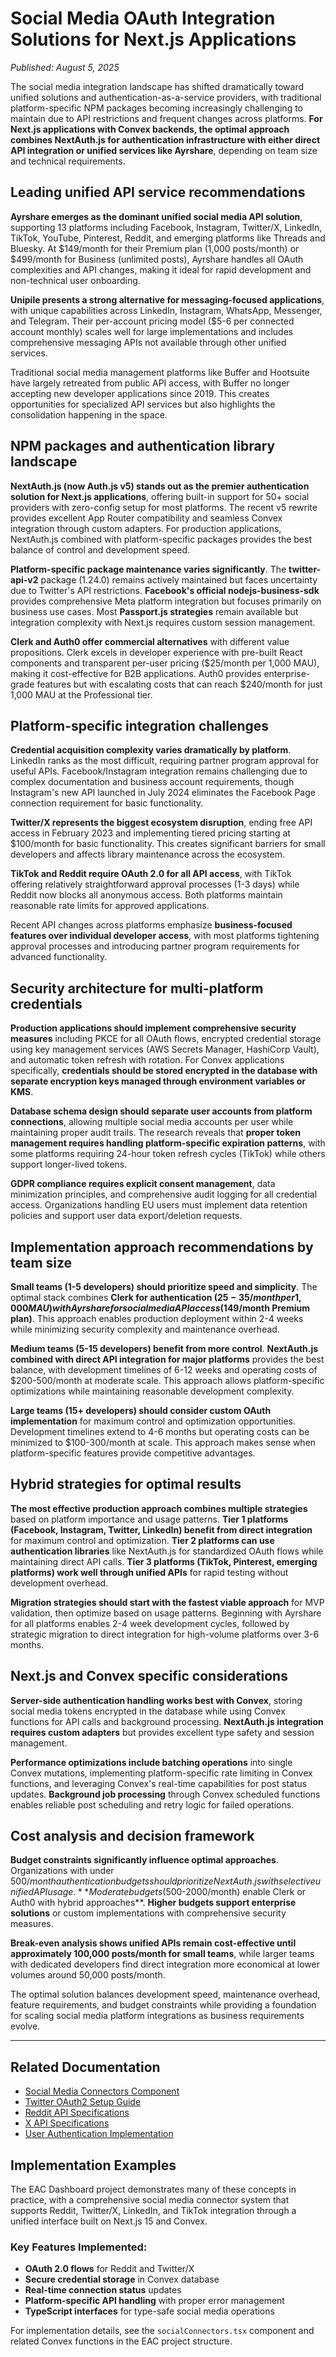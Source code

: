 # Social Media OAuth Integration Solutions for Next.js Applications

*Published: August 5, 2025*

The social media integration landscape has shifted dramatically toward unified solutions and authentication-as-a-service providers, with traditional platform-specific NPM packages becoming increasingly challenging to maintain due to API restrictions and frequent changes across platforms. **For Next.js applications with Convex backends, the optimal approach combines NextAuth.js for authentication infrastructure with either direct API integration or unified services like Ayrshare**, depending on team size and technical requirements.

## Leading unified API service recommendations

**Ayrshare emerges as the dominant unified social media API solution**, supporting 13 platforms including Facebook, Instagram, Twitter/X, LinkedIn, TikTok, YouTube, Pinterest, Reddit, and emerging platforms like Threads and Bluesky. At $149/month for their Premium plan (1,000 posts/month) or $499/month for Business (unlimited posts), Ayrshare handles all OAuth complexities and API changes, making it ideal for rapid development and non-technical user onboarding.

**Unipile presents a strong alternative for messaging-focused applications**, with unique capabilities across LinkedIn, Instagram, WhatsApp, Messenger, and Telegram. Their per-account pricing model ($5-6 per connected account monthly) scales well for large implementations and includes comprehensive messaging APIs not available through other unified services.

Traditional social media management platforms like Buffer and Hootsuite have largely retreated from public API access, with Buffer no longer accepting new developer applications since 2019. This creates opportunities for specialized API services but also highlights the consolidation happening in the space.

## NPM packages and authentication library landscape

**NextAuth.js (now Auth.js v5) stands out as the premier authentication solution for Next.js applications**, offering built-in support for 50+ social providers with zero-config setup for most platforms. The recent v5 rewrite provides excellent App Router compatibility and seamless Convex integration through custom adapters. For production applications, NextAuth.js combined with platform-specific packages provides the best balance of control and development speed.

**Platform-specific package maintenance varies significantly**. The **twitter-api-v2** package (1.24.0) remains actively maintained but faces uncertainty due to Twitter's API restrictions. **Facebook's official nodejs-business-sdk** provides comprehensive Meta platform integration but focuses primarily on business use cases. Most **Passport.js strategies** remain available but integration complexity with Next.js requires custom session management.

**Clerk and Auth0 offer commercial alternatives** with different value propositions. Clerk excels in developer experience with pre-built React components and transparent per-user pricing ($25/month per 1,000 MAU), making it cost-effective for B2B applications. Auth0 provides enterprise-grade features but with escalating costs that can reach $240/month for just 1,000 MAU at the Professional tier.

## Platform-specific integration challenges

**Credential acquisition complexity varies dramatically by platform**. LinkedIn ranks as the most difficult, requiring partner program approval for useful APIs. Facebook/Instagram integration remains challenging due to complex documentation and business account requirements, though Instagram's new API launched in July 2024 eliminates the Facebook Page connection requirement for basic functionality.

**Twitter/X represents the biggest ecosystem disruption**, ending free API access in February 2023 and implementing tiered pricing starting at $100/month for basic functionality. This creates significant barriers for small developers and affects library maintenance across the ecosystem.

**TikTok and Reddit require OAuth 2.0 for all API access**, with TikTok offering relatively straightforward approval processes (1-3 days) while Reddit now blocks all anonymous access. Both platforms maintain reasonable rate limits for approved applications.

Recent API changes across platforms emphasize **business-focused features over individual developer access**, with most platforms tightening approval processes and introducing partner program requirements for advanced functionality.

## Security architecture for multi-platform credentials

**Production applications should implement comprehensive security measures** including PKCE for all OAuth flows, encrypted credential storage using key management services (AWS Secrets Manager, HashiCorp Vault), and automatic token refresh with rotation. For Convex applications specifically, **credentials should be stored encrypted in the database with separate encryption keys managed through environment variables or KMS**.

**Database schema design should separate user accounts from platform connections**, allowing multiple social media accounts per user while maintaining proper audit trails. The research reveals that **proper token management requires handling platform-specific expiration patterns**, with some platforms requiring 24-hour token refresh cycles (TikTok) while others support longer-lived tokens.

**GDPR compliance requires explicit consent management**, data minimization principles, and comprehensive audit logging for all credential access. Organizations handling EU users must implement data retention policies and support user data export/deletion requests.

## Implementation approach recommendations by team size

**Small teams (1-5 developers) should prioritize speed and simplicity**. The optimal stack combines **Clerk for authentication ($25-35/month per 1,000 MAU) with Ayrshare for social media API access ($149/month Premium plan)**. This approach enables production deployment within 2-4 weeks while minimizing security complexity and maintenance overhead.

**Medium teams (5-15 developers) benefit from more control**. **NextAuth.js combined with direct API integration for major platforms** provides the best balance, with development timelines of 6-12 weeks and operating costs of $200-500/month at moderate scale. This approach allows platform-specific optimizations while maintaining reasonable development complexity.

**Large teams (15+ developers) should consider custom OAuth implementation** for maximum control and optimization opportunities. Development timelines extend to 4-6 months but operating costs can be minimized to $100-300/month at scale. This approach makes sense when platform-specific features provide competitive advantages.

## Hybrid strategies for optimal results

**The most effective production approach combines multiple strategies** based on platform importance and usage patterns. **Tier 1 platforms (Facebook, Instagram, Twitter, LinkedIn) benefit from direct integration** for maximum control and optimization. **Tier 2 platforms can use authentication libraries** like NextAuth.js for standardized OAuth flows while maintaining direct API calls. **Tier 3 platforms (TikTok, Pinterest, emerging platforms) work well through unified APIs** for rapid testing without development overhead.

**Migration strategies should start with the fastest viable approach** for MVP validation, then optimize based on usage patterns. Beginning with Ayrshare for all platforms enables 2-4 week development cycles, followed by strategic migration to direct integration for high-volume platforms over 3-6 months.

## Next.js and Convex specific considerations

**Server-side authentication handling works best with Convex**, storing social media tokens encrypted in the database while using Convex functions for API calls and background processing. **NextAuth.js integration requires custom adapters** but provides excellent type safety and session management.

**Performance optimizations include batching operations** into single Convex mutations, implementing platform-specific rate limiting in Convex functions, and leveraging Convex's real-time capabilities for post status updates. **Background job processing** through Convex scheduled functions enables reliable post scheduling and retry logic for failed operations.

## Cost analysis and decision framework

**Budget constraints significantly influence optimal approaches**. Organizations with under $500/month authentication budgets should prioritize NextAuth.js with selective unified API usage. **Moderate budgets ($500-2000/month) enable Clerk or Auth0 with hybrid approaches**. **Higher budgets support enterprise solutions** or custom implementations with comprehensive security measures.

**Break-even analysis shows unified APIs remain cost-effective until approximately 100,000 posts/month for small teams**, while larger teams with dedicated developers find direct integration more economical at lower volumes around 50,000 posts/month.

The optimal solution balances development speed, maintenance overhead, feature requirements, and budget constraints while providing a foundation for scaling social media platform integrations as business requirements evolve.

---

## Related Documentation

- [Social Media Connectors Component](/eac/app/_components/dashboard/socialConnectors.tsx)
- [Twitter OAuth2 Setup Guide](../twitter-oauth2-setup.md)
- [Reddit API Specifications](../reddit-API-spec.md)
- [X API Specifications](../x-api-spec.md)
- [User Authentication Implementation](../user-authentication.md)

## Implementation Examples

The EAC Dashboard project demonstrates many of these concepts in practice, with a comprehensive social media connector system that supports Reddit, Twitter/X, LinkedIn, and TikTok integration through a unified interface built on Next.js 15 and Convex.

### Key Features Implemented:
- **OAuth 2.0 flows** for Reddit and Twitter/X
- **Secure credential storage** in Convex database
- **Real-time connection status** updates
- **Platform-specific API handling** with proper error management
- **TypeScript interfaces** for type-safe social media operations

For implementation details, see the `socialConnectors.tsx` component and related Convex functions in the EAC project structure.
